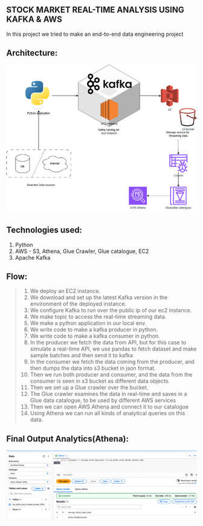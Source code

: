 STOCK MARKET REAL-TIME ANALYSIS USING KAFKA & AWS
-

In this project we tried to make an end-to-end data engineering project 

Architecture:
-

![Stock_market_kafka_architecture.png](Stock_market_kafka_architecture.png)


Technologies used:
-
1. Python
2. AWS - S3, Athena, Glue Crawler, Glue catalogue, EC2
3. Apache Kafka


Flow:
-
> 1. We deploy an EC2 instance.
> 2. We download and set up the latest Kafka version in the environment of the deployed instance.
> 3. We configure Kafka to run over the public ip of our ec2 instance.
> 4. We make topic to access the real-time streaming data.
> 5. We make a python application in our local env.
> 6. We write code to make a kafka producer in python.
> 7. We write code to make a kafka consumer in python.
> 8. In the producer we fetch the data from API, but for this case to simulate a real-time API, we use pandas to fetch dataset and make sample batches and then send it to kafka
> 9. In the consumer we fetch the data coming from the producer, and then dumps the data into s3 bucket in json format.
> 10. Then we run both producer and consumer, and the data from the consumer is seen in s3 bucket as different data objects.
> 11. Then we set up a Glue crawler over the bucket.
> 12. The Glue crawler examines the data in real-time and saves in a Glue data catalogue, to be used by different AWS services
> 13. Then we can open AWS Athena and connect it to our catalogue
> 14. Using Athena we can run all kinds of analytical queries on this data.

Final Output Analytics(Athena):
-
![img.png](analytics.png)
